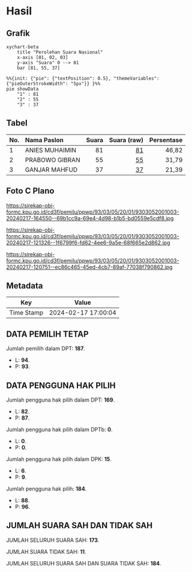 # Hasil

## Grafik

```mermaid
xychart-beta
    title "Perolehan Suara Nasional"
    x-axis [01, 02, 03]
    y-axis "Suara" 0 --> 81
    bar [81, 55, 37]
```

```mermaid
%%{init: {"pie": {"textPosition": 0.5}, "themeVariables": {"pieOuterStrokeWidth": "5px"}} }%%
pie showData
    "1" : 81
    "2" : 55
    "3" : 37
```

## Tabel

| No. | Nama Paslon    | Suara | Suara (raw) | Persentase |
|:--- |:-------------- | -----:| -----------:| ----------:|
| 1   | ANIES MUHAIMIN | 81    | [81][p-1]   | 46,82      |
| 2   | PRABOWO GIBRAN | 55    | [55][p-2]   | 31,79      |
| 3   | GANJAR MAHFUD  | 37    | [37][p-3]   | 21,39      |


[p-1]: https://github.com/gigit-pemilu/pemilu-2024/blob/main/pilpres/hitung-suara/sub/93-papua-selatan/sub/03-mappi/sub/05-haju/sub/2001-yagatsu/sub/003-tps/sub/paslon-1.txt
[p-2]: https://github.com/gigit-pemilu/pemilu-2024/blob/main/pilpres/hitung-suara/sub/93-papua-selatan/sub/03-mappi/sub/05-haju/sub/2001-yagatsu/sub/003-tps/sub/paslon-2.txt
[p-3]: https://github.com/gigit-pemilu/pemilu-2024/blob/main/pilpres/hitung-suara/sub/93-papua-selatan/sub/03-mappi/sub/05-haju/sub/2001-yagatsu/sub/003-tps/sub/paslon-3.txt

## Foto C Plano

https://sirekap-obj-formc.kpu.go.id/cd3f/pemilu/ppwp/93/03/05/20/01/9303052001003-20240217-164550--69b1cc9a-69e4-4d98-b1b5-bd0559e5cdf8.jpg

https://sirekap-obj-formc.kpu.go.id/cd3f/pemilu/ppwp/93/03/05/20/01/9303052001003-20240217-121326--1f6799f6-fd62-4ee6-9a5e-68f665e2d862.jpg

https://sirekap-obj-formc.kpu.go.id/cd3f/pemilu/ppwp/93/03/05/20/01/9303052001003-20240217-120751--ec86c465-45ed-4cb7-89af-77038f790862.jpg


## Metadata

| Key        | Value               |
| ---------- | ------------------- |
| Time Stamp | 2024-02-17 17:00:04 |


## DATA PEMILIH TETAP

Jumlah pemilih dalam DPT: **187**.
 * L: **94**.
 * P: **93**.

## DATA PENGGUNA HAK PILIH

Jumlah pengguna hak pilih dalam DPT: **169**.
 * L: **82**.
 * P: **87**.

Jumlah pengguna hak pilih dalam DPTb: **0**.
 * L: **0**.
 * P: **0**.

Jumlah pengguna hak pilih dalam DPK: **15**.
 * L: **6**.
 * P: **9**.

Jumlah pengguna hak pilih: **184**.
 * L: **88**.
 * P: **96**.

## JUMLAH SUARA SAH DAN TIDAK SAH

JUMLAH SELURUH SUARA SAH: **173**.

JUMLAH SUARA TIDAK SAH: **11**.

JUMLAH SELURUH SUARA SAH DAN SUARA TIDAK SAH: **184**.


